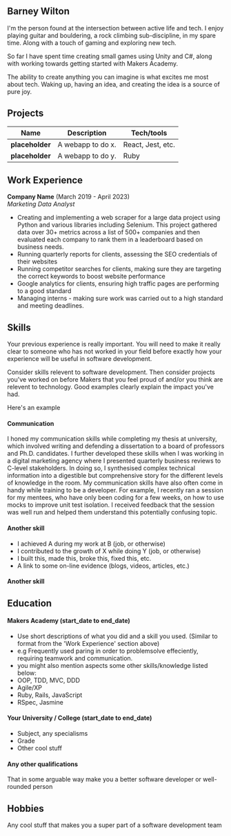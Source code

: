 ## Barney Wilton

I'm the person found at the intersection between active life and tech. I enjoy playing guitar and bouldering, a rock climbing sub-discipline, in my spare time. Along with a touch of gaming and exploring new tech.

So far I have spent time creating small games using Unity and C#, along with working towards getting started with Makers Academy.

The ability to create anything you can imagine is what excites me most about tech. Waking up, having an idea, and creating the idea is a source of pure joy.

## Projects

| Name                         | Description       | Tech/tools        |
| ---------------------------- | ----------------- | ----------------- |
| **placeholder**            | A webapp to do x. | React, Jest, etc. |
| **placeholder** | A webapp to do y. | Ruby              |

## Work Experience

**Company Name** (March 2019 - April 2023)  
_Marketing Data Analyst_

- Creating and implementing a web scraper for a large data project using Python and various libraries including Selenium. This project gathered data over 30+ metrics across a list of 500+ companies and then evaluated each company to rank them in a leaderboard based on business needs.
- Running quarterly reports for clients, assessing the SEO credentials of their websites
- Running competitor searches for clients, making sure they are targeting the correct keywords to boost website performance
- Google analytics for clients, ensuring high traffic pages are performing to a good standard
- Managing interns - making sure work was carried out to a high standard and meeting deadlines.

## Skills

Your previous experience is really important. You will need to make it really clear to someone who has not worked in your field before exactly how your experience will be useful in software development.

Consider skills relevent to software development. Then consider projects you've worked on before Makers that you feel proud of and/or you think are relevent to technology. Good examples clearly explain the impact you've had. 


Here's an example

#### Communication
I honed my communication skills while completing my thesis at university, which involved writing and defending a dissertation to a board of professors and Ph.D. candidates. I further developed these skills when I was working in a digital marketing agency where I presented quarterly business reviews to C-level stakeholders. In doing so, I synthesised complex technical information into a digestible but comprehensive story for the different levels of knowledge in the room. My communication skills have also often come in handy while training to be a developer. For example, I recently ran a session for my mentees, who have only been coding for a few weeks, on how to use mocks to improve unit test isolation. I received feedback that the session was well run and helped them understand this potentially confusing topic.

#### Another skill

- I achieved A during my work at B (job, or otherwise)
- I contributed to the growth of X while doing Y (job, or otherwise)
- I built this, made this, broke this, fixed this, etc.
- A link to some on-line evidence (blogs, videos, articles, etc.)

#### Another skill


## Education

#### Makers Academy (start_date to end_date)
- Use short descriptions of what you did and a skill you used. (Similar to format from the 'Work Experience' section above)
- e.g Frequently used paring in order to problemsolve effeciently, requiring teamwork and communication.
- you might also mention aspects some other skills/knowledge listed below: 
- OOP, TDD, MVC, DDD
- Agile/XP
- Ruby, Rails, JavaScript
- RSpec, Jasmine

#### Your University / College (start_date to end_date)

- Subject, any specialisms
- Grade
- Other cool stuff

#### Any other qualifications

That in some arguable way make you a better software developer or well-rounded person

## Hobbies

Any cool stuff that makes you a super part of a software development team
